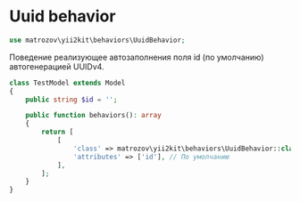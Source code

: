 # Uuid behavior

```php
use matrozov\yii2kit\behaviors\UuidBehavior;
```

Поведение реализующее автозаполнения поля id (по умолчанию) автогенерацией UUIDv4.

```php
class TestModel extends Model
{
    public string $id = '';

    public function behaviors(): array
    {
        return [
            [
                'class' => matrozov\yii2kit\behaviors\UuidBehavior::class,
                'attributes' => ['id'], // По умолчанию
            ],
        ];
    }
}
```
